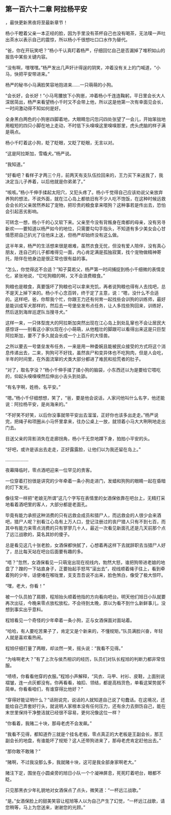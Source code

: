 ## 第一百六十二章 阿拉杨平安
，最快更新黑夜将至最新章节！

杨小千瞪着父亲一本正经的脸，因为手里没有茶杯自己也没有喝茶，无法噗一声吐出茶水以表示自己的震惊，所以杨小千很想吐口口水作为替代。

“爸，你在开玩笑吧？”杨小千认真盯着杨严，仔细回忆自己是否漏掉了堆积如山的报告中某些关键内容。

“没有啊，嘿嘿嘿。”杨严发出几声奸计得逞的阴笑，冲着没有关上的门喊道，“小马，快把平安带进来。”

杨严的秘书小马满脸笑容地抱进来……一只萌萌的小狗。

“会长好，会长好！”小马弯腰放下小狗崽，冲着杨小千连连鞠躬，平日里会长大人深居简出，杨严来看望杨小千时又不会带上他，所以这是他第一次有幸面见会长，一时间激动得不知如何是好。

全身黑白两色的小狗崽四脚着地，大眼睛忽闪忽闪四处张望了一会儿，开始笨拙地用粗短的四只小脚在地上走动，不时低下头嗅嗅这里嗅嗅那里，虎头虎脑的样子满是萌点。

杨小千盯着这小狗，眨了眨眼，又眨了眨眼，无言以对。

“这是阿拉斯加，雪橇犬。”杨严说。

“我知道。”

“好看吧？看样子才两三个月，前两天有支队伍捡回来的，王力买下来送我了，我决定当儿子养着，以后他就是你弟弟了。”

“咳咳。”杨小千伸手揉起太阳穴，又犯头疼了。杨小千觉得自己应该劝说父亲放弃养狗的想法，不说外面，就在江心岛上都依旧有不少人吃不饱饭，在这种时候远救会会长的父亲居然养起了宠物，把珍贵的粮食拿来喂狗？这种事若是传出去，恐怕会引起恶劣影响。

可转念一想，杨小千的心又软下来。父亲至今没有背叛身在南都的母亲，没有另寻新欢——要知道以杨严如今的地位，只需要勾勾手指头，不知道有多少美女会心甘情愿把自己扒光了往他床上送，但杨严却始终没有这么做。

这半年来，杨严的生活想来很是艰难，虽然衣食无忧，但没有爱人陪伴，没有真心朋友，连自己的儿子都难得见一面，内心肯定满是孤独寂寞，找个宠物做精神寄托，陪伴在他身边是很正常也很有益的事。

“怎么，你觉得这不合适？”知子莫若父，杨严第一时间捕捉到杨小千细微的表情变化，紧张地说，“它吃狗粮的啊，又不会浪费粮食。”

狗粮也是粮食，真要饿坏了狗粮也可以拿来充饥，再者说狗粮也得有人去找吧，总不是天上掉下来的。杨小千心念百转，终于定了主意，说：“嗯，没什么不合适的。这样吧，爸，你帮我个忙，你跟王力还有何育一起找些会训狗的训练师，最好是能训成军犬那样的，然后去一号堡垒发布点任务，让人多找些狗回来，训练好，然后送到海岸巡逻队当搜寻犬。”

这样一来，一只体型庞大的阿拉斯加突然出现在江心岛上到处乱窜也不会让居民大感惊讶——别看这小家伙现在小小萌萌，从他粗壮的脚跟可以看得出来这是只巨型阿拉斯加，要不了多久就会长成一个上百斤的大怪兽。

之所以要去一号堡垒发布任务，一来是用一种委婉且能被民众接受的方式将这个消息传递出去，二来，狗狗可不好找，虽然丧尸和变异体也不吃狗肉，但是人会吃，半年的时间里，在外面流窜的犬类大部分都进了难民和拾荒者的肚子。

“对了，取名字没？”杨小千伸手揉了揉小狗的脑袋，小东西还以为是要给它喂吃的，仰起头嗅嗅嗅然后伸出小舌头到处舔。

“有名字啊，姓杨，名平安。”

“嗯。”杨小千仔细想想，笑了，“爸，要是他会说话，人家问他叫什么名字，他还能说：阿拉杨平安，是尚海来的。”

“不好笑不好笑，以后你没事就带平安出去溜溜，正好你也该多出走走。”杨严说完，把绳子和项圈从小马怀里拿来，往办公桌上一放，就领着小马大大咧咧地走出门去。

目送父亲的背影消失在走廊拐角，杨小千无奈地蹲下身，拍拍小平安的头。

“好吧，或许是该出去走走，正好露露脸，让他们以为我还留在岛上。”

………………

夜幕降临时，零点酒吧迎来一位罕见的贵客。

一位穿着打扮很是讲究的少年牵着一条小狗走进门，发蜡和狗狗的眼睛一起在昏暗的灯下发光。

像往常一样把“老娘无所谓”这几个字写在表情里的女酒保依靠在吧台上，无精打采地看着酒吧里的客人，大部分都是老面孔。

毕竟有能力承担这种消费的只有远救会成员和猎尸人，而远救会的人很少会来酒吧，猎尸人呢？别看江心岛有上万人口，登记注册过的丧尸猎人只有不到七百，而其中有能力来零点消费的只有寥寥几十人，最近一次看见新面孔还是几天前那个点了远江战歌的，莫名其妙的傻子。

总是看见这几十张老脸，女酒保都快腻了，心想着再这样下去就辞职去当猎尸人好了，总比每天站在吧台后面要有趣的多。

“唔？”忽然，女酒保看见一只萌宠出现在视线内，勃然大怒，谁把狗带进老娘的地盘了？蹭的一下站直身子，正要抬起手怒骂“滚出去”，视线顺着绳子往上，看到牵着狗的少年，话便堵在喉咙里，支支吾吾说不出来，脸色煞白，像受了极大惊吓。

“嘿，老大，你看！”

被一个队员拍了肩膀，程旭抬头顺着他指的方向看向吧台。明天他们旭日小队就要再次出征，今晚来零点放松放松，不会待到太晚，原以为看不到什么新鲜事儿，没想到事实出乎意料。

程旭看见一个奇怪的少年牵着一条小狗，正与女酒保面对面站着。

“哈哈，有人要吃苦果子了，肯定又是个新来的，不懂规矩。”队员满脸兴奋，年轻人就是喜欢看热闹。

程旭仔细打量了两眼，却淡然一笑，摇头说：“我看不见得。”

“为啥啊老大？”有了上次与侯杰相识的经历，队员们对队长程旭的判断力都非常信服。

“啧啧，你看看他穿的衣服。”程旭小声解释，“风衣、马甲、衬衫、皮鞋，上面别说褶皱，连一点灰都没有。你再看看，袖扣、领结，都是高档货色，单看这架势就不简单。你看看咱们，有谁穿得比他好？”

“穿得好能证明什么？”话刚说完，说话的人就知道自己说了句蠢话。在这境况，还能给自己弄套好行头，就说明人家根本没有任何压力，还有余力去捯饬自己，能在末世里保持干净整洁就已经很不容易，更何况像这位一样？

“你看着，我赌二十块，那母老虎不会发飙。”

“我看不见得，都知道乔三就是个挂名老板，零点真正的大老板是王副会长，那王副会长的地盘，有谁能坏了规矩？这人还带狗进来了，那母老虎肯定赶他出去。”

“那你敢不敢赌？”

“赌啊，不过我没那么多，我就赌十块，这可是我全部身家啊老大。”

赌注下定，围坐在小圆桌旁的旭日小队一个个凝神屏息，死死盯着吧台，眼都不眨。

只见那黑衣少年礼貌地对女酒保点了点头，微笑道：“一杯远江战歌。”

“是。”女酒保脸上的甜美笑容让程旭等人以为自己产生了幻觉，“一杯远江战歌，请您稍等，马上为您送来，谢谢您的光顾。”

